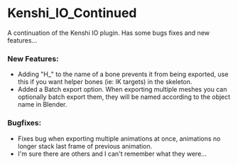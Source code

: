 # Kenshi_IO_Continued
A continuation of the Kenshi IO plugin. Has some bugs fixes and new features...


### New Features:
+ Adding "H_" to the name of a bone prevents it from being exported, use this if you want helper bones (ie: IK targets) in the skeleton.
+ Added a Batch export option. When exporting multiple meshes you can optionally batch export them, they will be named according to the object name in Blender.

### Bugfixes:
+ Fixes bug when exporting multiple animations at once, animations no longer stack last frame of previous animation.
+ I'm sure there are others and I can't remember what they were...
